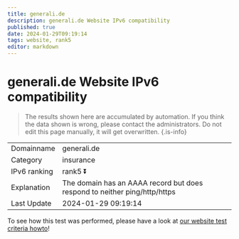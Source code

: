 ```yaml
---
title: generali.de
description: generali.de Website IPv6 compatibility
published: true
date: 2024-01-29T09:19:14
tags: website, rank5
editor: markdown
---
```


# generali.de Website IPv6 compatibility

> The results shown here are accumulated by automation. If you think the data shown is wrong, please contact the administrators. 
> Do not edit this page manually, it will get overwritten.
{.is-info}


|   |   |
| - | - |
| Domainname | generali.de
| Category | insurance |
| IPv6 ranking | rank5 :arrow_double_down: |
| Explanation | The domain has an AAAA record but does respond to neither ping/http/https |
| Last Update | 2024-01-29 09:19:14 |

To see how this test was performed, please have a look at [our website test criteria howto](/howto/testcriteria/website)!

